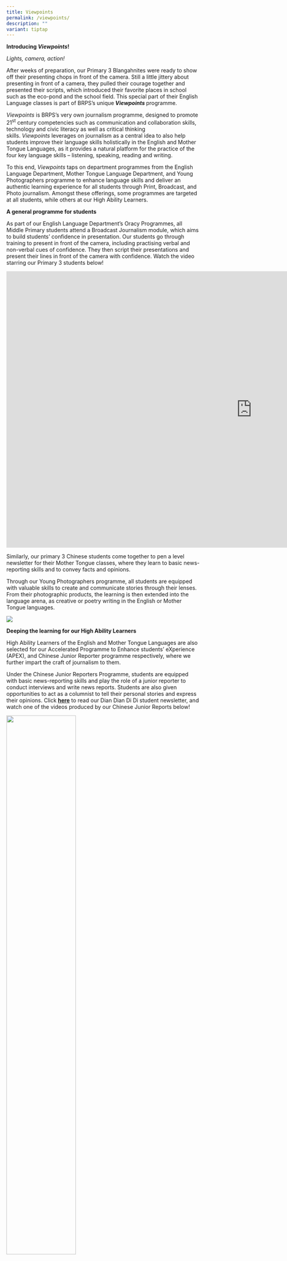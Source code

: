 ```yaml
---
title: Viewpoints
permalink: /viewpoints/
description: ""
variant: tiptap
---
```

<p><strong>Introducing&nbsp;<em>Viewpoints</em>!</strong></p>
<p><em>Lights, camera, action!</em></p>
<p>After weeks of preparation, our Primary 3 Blangahnites were ready to show off their presenting chops in front of the camera. Still a little jittery about presenting in front of a camera, they pulled their courage together and presented their scripts, which introduced their favorite places in school such as the eco-pond and the school field. This special part of their English Language classes is part of BRPS’s unique<strong><em>&nbsp;Viewpoints</em>&nbsp;</strong>programme.</p>
<p><em>Viewpoints&nbsp;</em>is BRPS’s very own journalism programme, designed to promote 21<sup>st</sup>&nbsp;century competencies such as communication and collaboration skills, technology and civic literacy as well as critical thinking skills.&nbsp;<em>Viewpoints</em>&nbsp;leverages on journalism as a central idea to also help students improve their language skills holistically in the English and Mother Tongue Languages, as it provides a natural platform for the practice of the four key language skills – listening, speaking, reading and writing.</p>
<p>To this end,&nbsp;<em>Viewpoints</em>&nbsp;taps on department programmes from the English Language Department, Mother Tongue Language Department, and Young Photographers programme to enhance language skills and deliver an authentic learning experience for all students through Print, Broadcast, and Photo journalism. Amongst these offerings, some programmes are targeted at all students, while others at our High Ability Learners.</p>
<p><strong>A general programme for students</strong></p>
<p>As part of our English Language Department’s Oracy Programmes, all Middle Primary students attend a Broadcast Journalism module, which aims to build students’ confidence in presentation. Our students go through training to present in front of the camera, including practising verbal and non-verbal cues of confidence. They then script their presentations and present their lines in front of the camera with confidence. Watch the video starring our Primary 3 students below!</p><center>
<iframe width="1280" height="720" src="https://www.youtube.com/embed/lWKBZPWIADk" title="Our favourite places in school!" frameborder="0" allow="accelerometer; autoplay; clipboard-write; encrypted-media; gyroscope; picture-in-picture; web-share" allowfullscreen=""></iframe></center>
<p>Similarly, our primary 3 Chinese students come together to pen a level newsletter for their Mother Tongue classes, where they learn to basic news-reporting skills and to convey facts and opinions.</p>
<p>Through our Young Photographers programme, all students are equipped with valuable skills to create and communicate stories through their lenses. From their photographic products, the learning is then extended into the language arena, as creative or poetry writing in the English or Mother Tongue languages.</p>
<img src="/images/awt.jpg">
<p><strong>Deeping the learning for our High Ability Learners</strong></p>
<p>High Ability Learners of the English and Mother Tongue Languages are also selected for our Accelerated Programme to Enhance students’ eXperience (APEX), and Chinese Junior Reporter programme respectively, where we further impart the craft of journalism to them.</p>
<p>Under the Chinese Junior Reporters Programme, students are equipped with basic news-reporting skills and play the role of a junior reporter to conduct interviews and write news reports. Students are also given opportunities to act as a columnist to tell their personal stories and express their opinions. Click&nbsp;<strong><a href="/2020/11/11/chinese-junior-reporters-dian-dian-di-di-vol-2-2020/">here</a></strong>&nbsp;to read our Dian Dian Di Di student newsletter, and watch one of the videos produced by our Chinese Junior Reports below!</p>
<img style="width: 60%;" src="/images/Dian-Dian-Di-Di-1.jpg">
<br><center>
<iframe width="1280" height="720" src="https://www.youtube.com/embed/1QXlpIo1TJ8" title="House Practice Video with English subtitles" frameborder="0" allow="accelerometer; autoplay; clipboard-write; encrypted-media; gyroscope; picture-in-picture; web-share" allowfullscreen=""></iframe></center>
<p>English APEX offers a platform for our High Ability Learners of English to come together to brainstorm content and pen their very own student newsletter. BRavo! Is our BRPS student e-newsletter, written for students, by students. Guided by Mr Roger Jenkins, a renowned Singaporean storyteller and drama coach, our English APEX students shared tips on surviving HBL, lessons learnt from Covid-19, anecdotes of their fondest memories of the unprecedented year and creative acoustic poems of a pandemic. Read the first issue of BRavo!&nbsp;<strong><a href="/files/BRAVO_final_13Jan2020_FINAL-1.pdf">here</a></strong>!</p>
<img style="width: 60%;" src="/images/Bravo-1.png">
<p>Finally, a special cadre of young photographers also continue to deepen their photography skills at the MediaKids CCA. Through the CCA, they acquire advanced skills through authentic photography experiences. Their writing skills are also augmented through training to express themselves through creative writing and poetry alongside their photography. The MediaKids are the official photographers for school events and even national events such as the Singapore Youth Festival. Visit our Young Photographers’ webpage<a href="/our-distinctive-programmes/young-photographers/"><strong>here</strong></a>&nbsp;and MediaKids’ webpage<a href="/departments/ccas/mediakids/"><strong>here</strong></a>&nbsp;to view our works.</p>
<img style="width: 60%;" src="/images/Jayden.png">
<p>Photos taken by our Blangahnites are also captured in our school and student publications such as&nbsp;<strong><a href="/2021/02/02/here-comes-the-storm-now-our-covid-19-diary/">Here Comes the Storm Now: Our Covid-19 Diary</a></strong>&nbsp;and our student newsletters, Dian Dian Di Di and BRavo!</p>
<p><strong>[The videos were recorded with prevailing Safe Management Measures in place.]</strong></p>